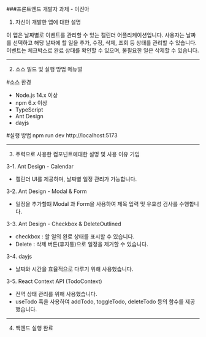 ###프론트엔드 개발자 과제 - 이진아

1. 자신이 개발한 앱에 대한 설명

이 앱은 날짜별로 이벤트를 관리할 수 있는 캘린더 어플리케이션입니다.
사용자는 날짜를 선택하고 해당 날짜에 할 일을 추가, 수정, 삭제, 조회 등 상태를 관리할 수 있습니다.
이벤트는 체크박스로 완료 상태를 확인할 수 있으며, 불필요한 일은 삭제할 수 있습니다.

--------------------------------------------------------------------------------------------------

2. 소스 빌드 및 실행 방법 메뉴얼

#소스 환경
- Node.js 14.x 이상
- npm 6.x 이상
- TypeScript
- Ant Design
- dayjs

#실행 방법
npm run dev
http://localhost:5173

--------------------------------------------------------------------------------------------------

3. 주력으로 사용한 컴포넌트에대한 설명 및 사용 이유 기입

3-1. Ant Design - Calendar
- 캘린더 UI를 제공하며, 날짜별 일정 관리가 가능합니다.

3-2. Ant Design - Modal & Form
- 일정을 추가할떄 Modal 과 Form을 사용하여 제목 입력 및 유효성 검사를 수행합니다.

3-3. Ant Design - Checkbox & DeleteOutlined
- checkbox : 할 일의 완료 상태를 표시할 수 있습니다.
- Delete : 삭제 버튼(휴지통)으로 일정을 제거할 수 있습니다.

3-4. dayjs
- 날짜와 시간을 효율적으로 다루기 위해 사용했습니다.

3-5. React Context API (TodoContext)
- 전역 상태 관리를 위해 사용했습니다.
- useTodo 훅을 사용하여 addTodo, toggleTodo, deleteTodo 등의 함수를 제공했습니다.

--------------------------------------------------------------------------------------------------

4. 백엔드 실행 완료

